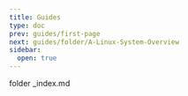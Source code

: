 ```yaml
---
title: Guides
type: doc
prev: guides/first-page
next: guides/folder/A-Linux-System-Overview
sidebar:
  open: true
---
```


folder _index.md
